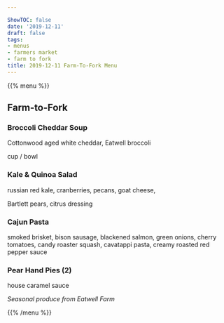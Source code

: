 ```yaml
---

ShowTOC: false
date: '2019-12-11'
draft: false
tags:
- menus
- farmers market
- farm to fork
title: 2019-12-11 Farm-To-Fork Menu
---
```


{{% menu %}}

## Farm\-to\-Fork

### Broccoli Cheddar Soup

Cottonwood aged white cheddar, Eatwell broccoli

cup / bowl

### Kale & Quinoa Salad

russian red kale, cranberries, pecans, goat cheese,

Bartlett pears, citrus dressing

### Cajun Pasta

smoked brisket, bison sausage, blackened salmon,
green onions, cherry tomatoes, candy roaster squash,
cavatappi pasta, creamy roasted red pepper sauce

### Pear Hand Pies \(2\)

house caramel sauce


*Seasonal produce from Eatwell Farm*

{{% /menu %}}
